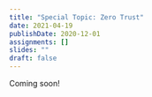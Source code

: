 ```yaml
---
title: "Special Topic: Zero Trust"
date: 2021-04-19
publishDate: 2020-12-01
assignments: []
slides: ""
draft: false
---
```


Coming soon!
